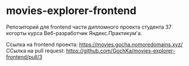 # movies-explorer-frontend

Репозиторий для frontend части дипломного проекта студента 37 когорты курса Веб-разработчик Яндекс.Практикум'а.

Ссылка на frontend проекта: https://movies.gocha.nomoredomains.xyz/
ССылка на pull request: https://github.com/GochKa/movies-explorer-frontend/pull/3